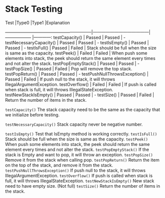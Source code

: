 # Stack Testing

Test	|Type0		|Type1		|Explanation

————————————————————|—————————————|—————— |————:
testCapacity() | Passed | Passed | -
testNecessaryCapacity() | Passed | Passed | -
testIsEmpty() | Passed | Passed | -
testIsFull() | Passed | Failed | Stack should be full when the size is same as the capacity.
testPeek() | Failed  | Failed | When push some elements into stack, the peek should return the same element every times and not alter the stack.
testPopEmptyStack() | Passed | Passed | -
testPopSize() | Passed | Failed | Pop will remove the top stack.
testPopReturn() | Passed | Passed | -
testPushNullThrowsException() | Passed | Failed | If push null to the stack, it will throws IllegalArgumentException.
testOverflow() | Failed | Failed | If push is called when stack is full, it will throws IllegalStateException.
testNewStackIsEmpty() | Passed | Passed | -
testSize() | Passed | Failed | Return the number of items in the stack.


``` testCapacity() ``` The stack capacity need to be the same as the capacity that we initialize before testing.

``` testNecessaryCapacity() ``` Stack capacity never be negative number.

``` testIsEmpty() ``` Test that IsEmpty method is working correctly.
``` testIsFull() ``` Stack should be full when the size is same as the capacity.
``` testPeek() ``` When push some elements into stack, the peek should return the same element every times and not alter the stack.
``` testPopEmptyStack() ``` If the stack is Empty and want to pop, it will throw an exception.
``` testPopSize() ``` Remove it from the stack when calling pop.
``` testPopReturn() ``` Return the item on the top of the stack, and remove it from the stack.
``` testPushNullThrowsException() ``` If push null to the stack, it will throws IllegalArgumentException.
``` testOverflow() ``` If push is called when stack is full, it will throws IllegalStateException.
``` testNewStackIsEmpty() ``` New stack need to have empty size. (Not full)
``` testSize() ``` Return the number of items in the stack.
